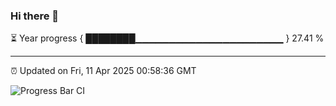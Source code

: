 ### Hi there 👋

⏳ Year progress { ████████▁▁▁▁▁▁▁▁▁▁▁▁▁▁▁▁▁▁▁▁▁▁ } 27.41 %

---

⏰ Updated on Fri, 11 Apr 2025 00:58:36 GMT

![Progress Bar CI](https://github.com/code-lakshay/GitHub-Actions-Demo/workflows/Progress%20Bar%20CI/badge.svg)
